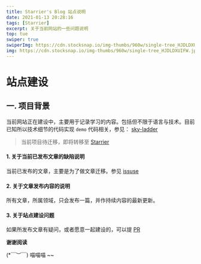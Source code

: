 ```yaml
---
title: Starrier's Blog 站点说明
date: 2021-01-13 20:28:16
tags: [Starrier]
excerpt: 关于当前网站的一些问题说明
top: tue
swiper: true
swiperImg: https://cdn.stocksnap.io/img-thumbs/960w/single-tree_HJDLDXUIFW.jpg
img: https://cdn.stocksnap.io/img-thumbs/960w/single-tree_HJDLDXUIFW.jpg
---
```


# 站点建设

## 一. 项目背景

当前网站正在建设中，主要用于记录学习的内容。包括但不限于语言与技术。目前已知所以技术细节的代码实现 `demo` 代码相关，参见：
[sky-ladder](https://github.com/Starriers/sky-ladder)

>当前项目待迁移，即将转移至 [Starrier](https://github.com/Starrier)

#### 1. 关于当前已发布文章的缺陷说明

当前已发布的文章，主要是为了做文章迁移。参见 [issuse](https://github.com/Starrier/starrier.github.io/issues/2)

#### 2. 关于文章发布内容的说明

所有文章，所属领域，只会发布一篇，并作持续内容的最新更新。

#### 3. 关于站点建设问题

如果所发布文章有疑问，或者愿意一起建设的，可以提 [PR](https://github.com/Starrier/starrier.github.io/issues)


**谢谢阅读**


(*￣︶￣)  喵喵喵 ~~
